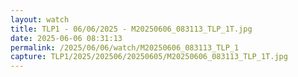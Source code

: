 ```yaml
---
layout: watch
title: TLP1 - 06/06/2025 - M20250606_083113_TLP_1T.jpg
date: 2025-06-06 08:31:13
permalink: /2025/06/06/watch/M20250606_083113_TLP_1
capture: TLP1/2025/202506/20250605/M20250606_083113_TLP_1T.jpg
---
```

